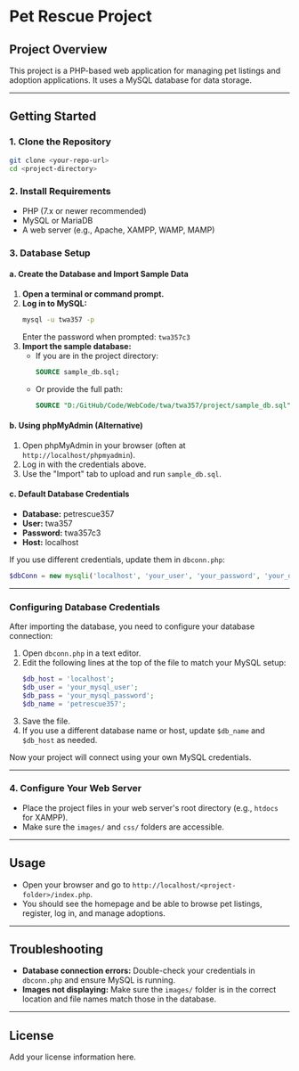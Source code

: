 # Pet Rescue Project

## Project Overview

This project is a PHP-based web application for managing pet listings and adoption applications. It uses a MySQL database for data storage.

---

## Getting Started

### 1. Clone the Repository

```sh
git clone <your-repo-url>
cd <project-directory>
```

### 2. Install Requirements

- PHP (7.x or newer recommended)
- MySQL or MariaDB
- A web server (e.g., Apache, XAMPP, WAMP, MAMP)

### 3. Database Setup

#### a. Create the Database and Import Sample Data

1. **Open a terminal or command prompt.**
2. **Log in to MySQL:**
   ```sh
   mysql -u twa357 -p
   ```
   Enter the password when prompted: `twa357c3`
3. **Import the sample database:**
   - If you are in the project directory:
     ```sql
     SOURCE sample_db.sql;
     ```
   - Or provide the full path:
     ```sql
     SOURCE "D:/GitHub/Code/WebCode/twa/twa357/project/sample_db.sql";
     ```

#### b. Using phpMyAdmin (Alternative)

1. Open phpMyAdmin in your browser (often at `http://localhost/phpmyadmin`).
2. Log in with the credentials above.
3. Use the "Import" tab to upload and run `sample_db.sql`.

#### c. Default Database Credentials

- **Database:** petrescue357
- **User:** twa357
- **Password:** twa357c3
- **Host:** localhost

If you use different credentials, update them in `dbconn.php`:

```php
$dbConn = new mysqli('localhost', 'your_user', 'your_password', 'your_database');
```

---

### Configuring Database Credentials

After importing the database, you need to configure your database connection:

1. Open `dbconn.php` in a text editor.
2. Edit the following lines at the top of the file to match your MySQL setup:
   ```php
   $db_host = 'localhost';
   $db_user = 'your_mysql_user';
   $db_pass = 'your_mysql_password';
   $db_name = 'petrescue357';
   ```
3. Save the file.
4. If you use a different database name or host, update `$db_name` and `$db_host` as needed.

Now your project will connect using your own MySQL credentials.

---

### 4. Configure Your Web Server

- Place the project files in your web server's root directory (e.g., `htdocs` for XAMPP).
- Make sure the `images/` and `css/` folders are accessible.

---

## Usage

- Open your browser and go to `http://localhost/<project-folder>/index.php`.
- You should see the homepage and be able to browse pet listings, register, log in, and manage adoptions.

---

## Troubleshooting

- **Database connection errors:** Double-check your credentials in `dbconn.php` and ensure MySQL is running.
- **Images not displaying:** Make sure the `images/` folder is in the correct location and file names match those in the database.

---

## License

Add your license information here.

